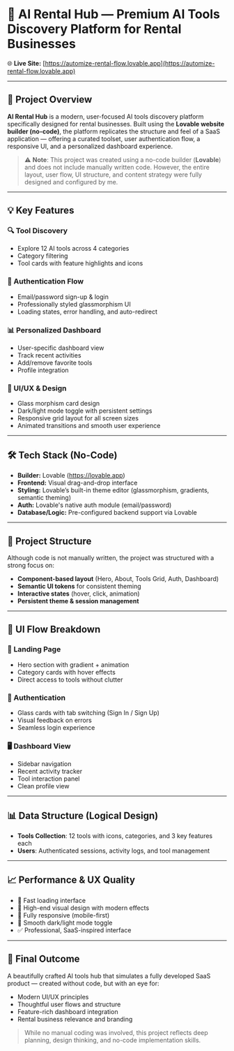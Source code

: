 # 🚀 AI Rental Hub — Premium AI Tools Discovery Platform for Rental Businesses

🌐 **Live Site:** [https://automize-rental-flow.lovable.app](https://automize-rental-flow.lovable.app)

---

## 🎯 Project Overview

**AI Rental Hub** is a modern, user-focused AI tools discovery platform specifically designed for rental businesses. Built using the **Lovable website builder (no-code)**, the platform replicates the structure and feel of a SaaS application — offering a curated toolset, user authentication flow, a responsive UI, and a personalized dashboard experience.

> ⚠️ **Note**: This project was created using a no-code builder (**Lovable**) and does not include manually written code. However, the entire layout, user flow, UI structure, and content strategy were fully designed and configured by me.

---

## 💡 Key Features

### 🔍 Tool Discovery
- Explore 12 AI tools across 4 categories
- Category filtering
- Tool cards with feature highlights and icons

### 🔐 Authentication Flow
- Email/password sign-up & login
- Professionally styled glassmorphism UI
- Loading states, error handling, and auto-redirect

### 📊 Personalized Dashboard
- User-specific dashboard view
- Track recent activities
- Add/remove favorite tools
- Profile integration

### 🎨 UI/UX & Design
- Glass morphism card design
- Dark/light mode toggle with persistent settings
- Responsive grid layout for all screen sizes
- Animated transitions and smooth user experience

---

## 🛠️ Tech Stack (No-Code)

- **Builder:** Lovable (https://lovable.app)
- **Frontend:** Visual drag-and-drop interface
- **Styling:** Lovable’s built-in theme editor (glassmorphism, gradients, semantic theming)
- **Auth:** Lovable's native auth module (email/password)
- **Database/Logic:** Pre-configured backend support via Lovable

---

## 🧱 Project Structure

Although code is not manually written, the project was structured with a strong focus on:

- **Component-based layout** (Hero, About, Tools Grid, Auth, Dashboard)
- **Semantic UI tokens** for consistent theming
- **Interactive states** (hover, click, animation)
- **Persistent theme & session management**

---

## 📐 UI Flow Breakdown

### 🔗 Landing Page
- Hero section with gradient + animation
- Category cards with hover effects
- Direct access to tools without clutter

### 🔐 Authentication
- Glass cards with tab switching (Sign In / Sign Up)
- Visual feedback on errors
- Seamless login experience

### 🖥️ Dashboard View
- Sidebar navigation
- Recent activity tracker
- Tool interaction panel
- Clean profile view

---

## 📊 Data Structure (Logical Design)

- **Tools Collection**: 12 tools with icons, categories, and 3 key features each
- **Users**: Authenticated sessions, activity logs, and tool management

---

## 📈 Performance & UX Quality

- 🔄 Fast loading interface
- 🎨 High-end visual design with modern effects
- 📱 Fully responsive (mobile-first)
- 🌙 Smooth dark/light mode toggle
- ✅ Professional, SaaS-inspired interface

---

## 🎯 Final Outcome

A beautifully crafted AI tools hub that simulates a fully developed SaaS product — created without code, but with an eye for:

- Modern UI/UX principles  
- Thoughtful user flows and structure  
- Feature-rich dashboard integration  
- Rental business relevance and branding  

> While no manual coding was involved, this project reflects deep planning, design thinking, and no-code implementation skills.



